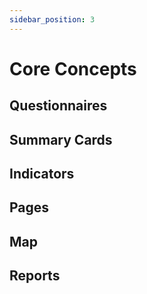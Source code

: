 ```yaml
---
sidebar_position: 3
---
```


# Core Concepts


## Questionnaires


## Summary Cards


## Indicators


## Pages


## Map


## Reports